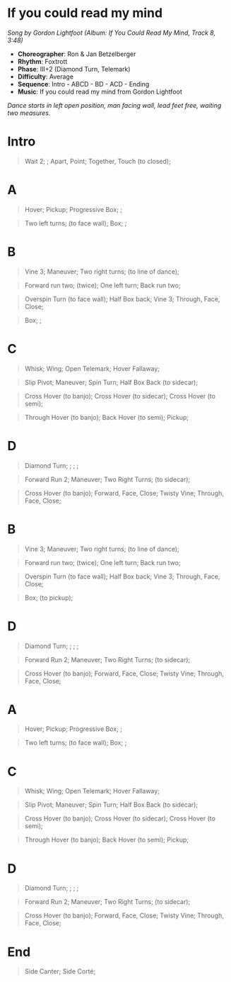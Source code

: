 # If you could read my mind
*Song by Gordon Lightfoot (Album: If You Could Read My Mind, Track 8, 3:48)*

* **Choreographer**: Ron & Jan Betzelberger
* **Rhythm**: Foxtrott
* **Phase**: III+2 (Diamond Turn, Telemark)
* **Difficulty**: Average
* **Sequence**: Intro - ABCD - BD - ACD - Ending
* **Music**: If you could read my mind from Gordon Lightfoot

*Dance starts in left open position, man facing wall, lead feet free, waiting two measures.*

# Intro

> Wait 2; ; Apart, Point; Together, Touch (to closed);

# A

> Hover; Pickup; Progressive Box; ;

> Two left turns; (to face wall); Box; ;

# B

> Vine 3; Maneuver; Two right turns; (to line of dance);

> Forward run two; (twice); One left turn; Back run two;

> Overspin Turn (to face wall); Half Box back; Vine 3; Through, Face, Close;

> Box; ;

# C

> Whisk; Wing; Open Telemark; Hover Fallaway;

> Slip Pivot; Maneuver; Spin Turn; Half Box Back (to sidecar);

> Cross Hover (to banjo); Cross Hover (to sidecar); Cross Hover (to semi);

> Through Hover (to banjo); Back Hover (to semi); Pickup;

# D

> Diamond Turn; ; ; ;

> Forward Run 2; Maneuver; Two Right Turns; (to sidecar);

> Cross Hover (to banjo); Forward, Face, Close; Twisty Vine; Through, Face, Close;

# B

> Vine 3; Maneuver; Two right turns; (to line of dance);

> Forward run two; (twice); One left turn; Back run two;

> Overspin Turn (to face wall); Half Box back; Vine 3; Through, Face, Close;

> Box; (to pickup);

# D

> Diamond Turn; ; ; ;

> Forward Run 2; Maneuver; Two Right Turns; (to sidecar);

> Cross Hover (to banjo); Forward, Face, Close; Twisty Vine; Through, Face, Close;

# A

> Hover; Pickup; Progressive Box; ;

> Two left turns; (to face wall); Box; ;

# C

> Whisk; Wing; Open Telemark; Hover Fallaway;

> Slip Pivot; Maneuver; Spin Turn; Half Box Back (to sidecar);

> Cross Hover (to banjo); Cross Hover (to sidecar); Cross Hover (to semi);

> Through Hover (to banjo); Back Hover (to semi); Pickup;

# D

> Diamond Turn; ; ; ;

> Forward Run 2; Maneuver; Two Right Turns; (to sidecar);

> Cross Hover (to banjo); Forward, Face, Close; Twisty Vine; Through, Face, Close;

# End

> Side Canter; Side Corté;